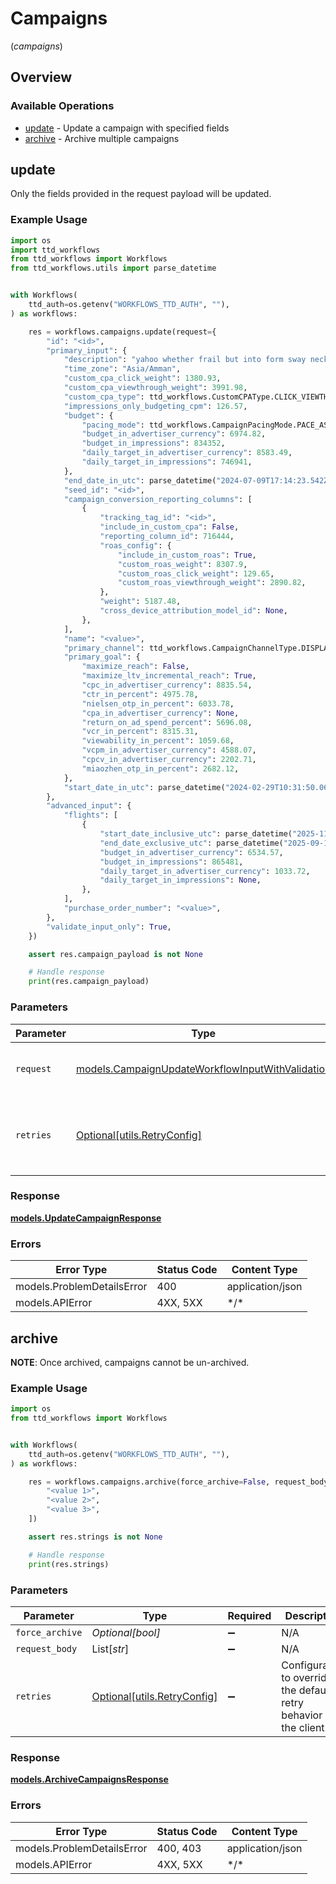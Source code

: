 # Campaigns
(*campaigns*)

## Overview

### Available Operations

* [update](#update) - Update a campaign with specified fields
* [archive](#archive) - Archive multiple campaigns

## update

Only the fields provided in the request payload will be updated.

### Example Usage

```python
import os
import ttd_workflows
from ttd_workflows import Workflows
from ttd_workflows.utils import parse_datetime


with Workflows(
    ttd_auth=os.getenv("WORKFLOWS_TTD_AUTH", ""),
) as workflows:

    res = workflows.campaigns.update(request={
        "id": "<id>",
        "primary_input": {
            "description": "yahoo whether frail but into form sway neck notwithstanding",
            "time_zone": "Asia/Amman",
            "custom_cpa_click_weight": 1380.93,
            "custom_cpa_viewthrough_weight": 3991.98,
            "custom_cpa_type": ttd_workflows.CustomCPAType.CLICK_VIEWTHROUGH_WEIGHTING,
            "impressions_only_budgeting_cpm": 126.57,
            "budget": {
                "pacing_mode": ttd_workflows.CampaignPacingMode.PACE_AS_SOON_AS_POSSIBLE,
                "budget_in_advertiser_currency": 6974.82,
                "budget_in_impressions": 834352,
                "daily_target_in_advertiser_currency": 8583.49,
                "daily_target_in_impressions": 746941,
            },
            "end_date_in_utc": parse_datetime("2024-07-09T17:14:23.542Z"),
            "seed_id": "<id>",
            "campaign_conversion_reporting_columns": [
                {
                    "tracking_tag_id": "<id>",
                    "include_in_custom_cpa": False,
                    "reporting_column_id": 716444,
                    "roas_config": {
                        "include_in_custom_roas": True,
                        "custom_roas_weight": 8307.9,
                        "custom_roas_click_weight": 129.65,
                        "custom_roas_viewthrough_weight": 2890.82,
                    },
                    "weight": 5187.48,
                    "cross_device_attribution_model_id": None,
                },
            ],
            "name": "<value>",
            "primary_channel": ttd_workflows.CampaignChannelType.DISPLAY,
            "primary_goal": {
                "maximize_reach": False,
                "maximize_ltv_incremental_reach": True,
                "cpc_in_advertiser_currency": 8835.54,
                "ctr_in_percent": 4975.78,
                "nielsen_otp_in_percent": 6033.78,
                "cpa_in_advertiser_currency": None,
                "return_on_ad_spend_percent": 5696.08,
                "vcr_in_percent": 8315.31,
                "viewability_in_percent": 1059.68,
                "vcpm_in_advertiser_currency": 4588.07,
                "cpcv_in_advertiser_currency": 2202.71,
                "miaozhen_otp_in_percent": 2682.12,
            },
            "start_date_in_utc": parse_datetime("2024-02-29T10:31:50.069Z"),
        },
        "advanced_input": {
            "flights": [
                {
                    "start_date_inclusive_utc": parse_datetime("2025-11-09T04:11:39.432Z"),
                    "end_date_exclusive_utc": parse_datetime("2025-09-10T20:38:51.701Z"),
                    "budget_in_advertiser_currency": 6534.57,
                    "budget_in_impressions": 865481,
                    "daily_target_in_advertiser_currency": 1033.72,
                    "daily_target_in_impressions": None,
                },
            ],
            "purchase_order_number": "<value>",
        },
        "validate_input_only": True,
    })

    assert res.campaign_payload is not None

    # Handle response
    print(res.campaign_payload)

```

### Parameters

| Parameter                                                                                                     | Type                                                                                                          | Required                                                                                                      | Description                                                                                                   |
| ------------------------------------------------------------------------------------------------------------- | ------------------------------------------------------------------------------------------------------------- | ------------------------------------------------------------------------------------------------------------- | ------------------------------------------------------------------------------------------------------------- |
| `request`                                                                                                     | [models.CampaignUpdateWorkflowInputWithValidation](../../models/campaignupdateworkflowinputwithvalidation.md) | :heavy_check_mark:                                                                                            | The request object to use for the request.                                                                    |
| `retries`                                                                                                     | [Optional[utils.RetryConfig]](../../models/utils/retryconfig.md)                                              | :heavy_minus_sign:                                                                                            | Configuration to override the default retry behavior of the client.                                           |

### Response

**[models.UpdateCampaignResponse](../../models/updatecampaignresponse.md)**

### Errors

| Error Type                 | Status Code                | Content Type               |
| -------------------------- | -------------------------- | -------------------------- |
| models.ProblemDetailsError | 400                        | application/json           |
| models.APIError            | 4XX, 5XX                   | \*/\*                      |

## archive

**NOTE**: Once archived, campaigns cannot be un-archived.

### Example Usage

```python
import os
from ttd_workflows import Workflows


with Workflows(
    ttd_auth=os.getenv("WORKFLOWS_TTD_AUTH", ""),
) as workflows:

    res = workflows.campaigns.archive(force_archive=False, request_body=[
        "<value 1>",
        "<value 2>",
        "<value 3>",
    ])

    assert res.strings is not None

    # Handle response
    print(res.strings)

```

### Parameters

| Parameter                                                           | Type                                                                | Required                                                            | Description                                                         |
| ------------------------------------------------------------------- | ------------------------------------------------------------------- | ------------------------------------------------------------------- | ------------------------------------------------------------------- |
| `force_archive`                                                     | *Optional[bool]*                                                    | :heavy_minus_sign:                                                  | N/A                                                                 |
| `request_body`                                                      | List[*str*]                                                         | :heavy_minus_sign:                                                  | N/A                                                                 |
| `retries`                                                           | [Optional[utils.RetryConfig]](../../models/utils/retryconfig.md)    | :heavy_minus_sign:                                                  | Configuration to override the default retry behavior of the client. |

### Response

**[models.ArchiveCampaignsResponse](../../models/archivecampaignsresponse.md)**

### Errors

| Error Type                 | Status Code                | Content Type               |
| -------------------------- | -------------------------- | -------------------------- |
| models.ProblemDetailsError | 400, 403                   | application/json           |
| models.APIError            | 4XX, 5XX                   | \*/\*                      |